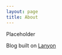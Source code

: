 ```yaml
---
layout: page
title: About
---
```


Placeholder


Blog built on [Lanyon](http://lanyon.getpoole.com)
